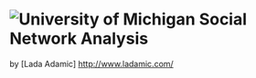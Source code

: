 ![University of Michigan](https://coursera-university-assets.s3.amazonaws.com/05/1a1f4b975bf71dba0ac79042ed651e/U-M_LogoSmHoriz_200x48.png)
Social Network Analysis
=================

by [Lada Adamic] http://www.ladamic.com/
